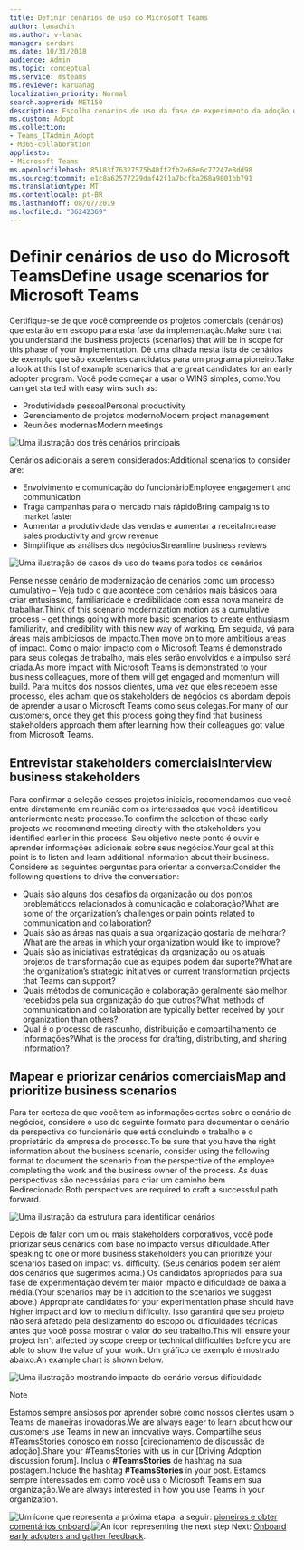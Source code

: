 ```yaml
---
title: Definir cenários de uso do Microsoft Teams
author: lanachin
ms.author: v-lanac
manager: serdars
ms.date: 10/31/2018
audience: Admin
ms.topic: conceptual
ms.service: msteams
ms.reviewer: karuanag
localization_priority: Normal
search.appverid: MET150
description: Escolha cenários de uso da fase de experimento da adoção de suas equipes.
ms.custom: Adopt
ms.collection:
- Teams_ITAdmin_Adopt
- M365-collaboration
appliesto:
- Microsoft Teams
ms.openlocfilehash: 85183f76327575b40ff2fb2e68e6c77247e8dd98
ms.sourcegitcommit: e1c8a62577229daf42f1a7bcfba268a9001bb791
ms.translationtype: MT
ms.contentlocale: pt-BR
ms.lasthandoff: 08/07/2019
ms.locfileid: "36242369"
---
```

# <a name="define-usage-scenarios-for-microsoft-teams"></a><span data-ttu-id="b850b-103">Definir cenários de uso do Microsoft Teams</span><span class="sxs-lookup"><span data-stu-id="b850b-103">Define usage scenarios for Microsoft Teams</span></span>

<span data-ttu-id="b850b-104">Certifique-se de que você compreende os projetos comerciais (cenários) que estarão em escopo para esta fase da implementação.</span><span class="sxs-lookup"><span data-stu-id="b850b-104">Make sure that you understand the business projects (scenarios) that will be in scope for this phase of your implementation.</span></span> <span data-ttu-id="b850b-105">Dê uma olhada nesta lista de cenários de exemplo que são excelentes candidatos para um programa pioneiro.</span><span class="sxs-lookup"><span data-stu-id="b850b-105">Take a look at this list of example scenarios that are great candidates for an early adopter program.</span></span> <span data-ttu-id="b850b-106">Você pode começar a usar o WINS simples, como:</span><span class="sxs-lookup"><span data-stu-id="b850b-106">You can get started with easy wins such as:</span></span>

- <span data-ttu-id="b850b-107">Produtividade pessoal</span><span class="sxs-lookup"><span data-stu-id="b850b-107">Personal productivity</span></span>
- <span data-ttu-id="b850b-108">Gerenciamento de projetos moderno</span><span class="sxs-lookup"><span data-stu-id="b850b-108">Modern project management</span></span>
- <span data-ttu-id="b850b-109">Reuniões modernas</span><span class="sxs-lookup"><span data-stu-id="b850b-109">Modern meetings</span></span>

![Uma ilustração dos três cenários principais](media/teams-adoption-modernizing-core-scenarios.png)

<span data-ttu-id="b850b-111">Cenários adicionais a serem considerados:</span><span class="sxs-lookup"><span data-stu-id="b850b-111">Additional scenarios to consider are:</span></span>

- <span data-ttu-id="b850b-112">Envolvimento e comunicação do funcionário</span><span class="sxs-lookup"><span data-stu-id="b850b-112">Employee engagement and communication</span></span>
- <span data-ttu-id="b850b-113">Traga campanhas para o mercado mais rápido</span><span class="sxs-lookup"><span data-stu-id="b850b-113">Bring campaigns to market faster</span></span>
- <span data-ttu-id="b850b-114">Aumentar a produtividade das vendas e aumentar a receita</span><span class="sxs-lookup"><span data-stu-id="b850b-114">Increase sales productivity and grow revenue</span></span>
- <span data-ttu-id="b850b-115">Simplifique as análises dos negócios</span><span class="sxs-lookup"><span data-stu-id="b850b-115">Streamline business reviews</span></span>

![Uma ilustração de casos de uso do teams para todos os cenários](media/teams-adoption-use-cases.png)

<span data-ttu-id="b850b-117">Pense nesse cenário de modernização de cenários como um processo cumulativo – Veja tudo o que acontece com cenários mais básicos para criar entusiasmo, familiaridade e credibilidade com essa nova maneira de trabalhar.</span><span class="sxs-lookup"><span data-stu-id="b850b-117">Think of this scenario modernization motion as a cumulative process – get things going with more basic scenarios to create enthusiasm, familiarity, and credibility with this new way of working.</span></span> <span data-ttu-id="b850b-118">Em seguida, vá para áreas mais ambiciosos de impacto.</span><span class="sxs-lookup"><span data-stu-id="b850b-118">Then move on to more ambitious areas of impact.</span></span> <span data-ttu-id="b850b-119">Como o maior impacto com o Microsoft Teams é demonstrado para seus colegas de trabalho, mais eles serão envolvidos e a impulso será criada.</span><span class="sxs-lookup"><span data-stu-id="b850b-119">As more impact with Microsoft Teams is demonstrated to your business colleagues, more of them will get engaged and momentum will build.</span></span> <span data-ttu-id="b850b-120">Para muitos dos nossos clientes, uma vez que eles recebem esse processo, eles acham que os stakeholders de negócios os abordam depois de aprender a usar o Microsoft Teams como seus colegas.</span><span class="sxs-lookup"><span data-stu-id="b850b-120">For many of our customers, once they get this process going they find that business stakeholders approach them after learning how their colleagues got value from Microsoft Teams.</span></span>

## <a name="interview-business-stakeholders"></a><span data-ttu-id="b850b-121">Entrevistar stakeholders comerciais</span><span class="sxs-lookup"><span data-stu-id="b850b-121">Interview business stakeholders</span></span>

<span data-ttu-id="b850b-122">Para confirmar a seleção desses projetos iniciais, recomendamos que você entre diretamente em reunião com os interessados que você identificou anteriormente neste processo.</span><span class="sxs-lookup"><span data-stu-id="b850b-122">To confirm the selection of these early projects we recommend meeting directly with the stakeholders you identified earlier in this process.</span></span> <span data-ttu-id="b850b-123">Seu objetivo neste ponto é ouvir e aprender informações adicionais sobre seus negócios.</span><span class="sxs-lookup"><span data-stu-id="b850b-123">Your goal at this point is to listen and learn additional information about their business.</span></span> <span data-ttu-id="b850b-124">Considere as seguintes perguntas para orientar a conversa:</span><span class="sxs-lookup"><span data-stu-id="b850b-124">Consider the following questions to drive the conversation:</span></span>

- <span data-ttu-id="b850b-125">Quais são alguns dos desafios da organização ou dos pontos problemáticos relacionados à comunicação e colaboração?</span><span class="sxs-lookup"><span data-stu-id="b850b-125">What are some of the organization’s challenges or pain points related to communication and collaboration?</span></span>
- <span data-ttu-id="b850b-126">Quais são as áreas nas quais a sua organização gostaria de melhorar?</span><span class="sxs-lookup"><span data-stu-id="b850b-126">What are the areas in which your organization would like to improve?</span></span>
- <span data-ttu-id="b850b-127">Quais são as iniciativas estratégicas da organização ou os atuais projetos de transformação que as equipes podem dar suporte?</span><span class="sxs-lookup"><span data-stu-id="b850b-127">What are the organization’s strategic initiatives or current transformation projects that Teams can support?</span></span>
- <span data-ttu-id="b850b-128">Quais métodos de comunicação e colaboração geralmente são melhor recebidos pela sua organização do que outros?</span><span class="sxs-lookup"><span data-stu-id="b850b-128">What methods of communication and collaboration are typically better received by your organization than others?</span></span>
- <span data-ttu-id="b850b-129">Qual é o processo de rascunho, distribuição e compartilhamento de informações?</span><span class="sxs-lookup"><span data-stu-id="b850b-129">What is the process for drafting, distributing, and sharing information?</span></span>

## <a name="map-and-prioritize-business-scenarios"></a><span data-ttu-id="b850b-130">Mapear e priorizar cenários comerciais</span><span class="sxs-lookup"><span data-stu-id="b850b-130">Map and prioritize business scenarios</span></span>

<span data-ttu-id="b850b-131">Para ter certeza de que você tem as informações certas sobre o cenário de negócios, considere o uso do seguinte formato para documentar o cenário da perspectiva do funcionário que está concluindo o trabalho e o proprietário da empresa do processo.</span><span class="sxs-lookup"><span data-stu-id="b850b-131">To be sure that you have the right information about the business scenario, consider using the following format to document the scenario from the perspective of the employee completing the work and the business owner of the process.</span></span> <span data-ttu-id="b850b-132">As duas perspectivas são necessárias para criar um caminho bem Redirecionado.</span><span class="sxs-lookup"><span data-stu-id="b850b-132">Both perspectives are required to craft a successful path forward.</span></span>

![Uma ilustração da estrutura para identificar cenários](media/teams-adoption-identify-scenarios.png)

<span data-ttu-id="b850b-134">Depois de falar com um ou mais stakeholders corporativos, você pode priorizar seus cenários com base no impacto versus dificuldade.</span><span class="sxs-lookup"><span data-stu-id="b850b-134">After speaking to one or more business stakeholders you can prioritize your scenarios based on impact vs. difficulty.</span></span> <span data-ttu-id="b850b-135">(Seus cenários podem ser além dos cenários que sugerimos acima.) Os candidatos apropriados para sua fase de experimentação devem ter maior impacto e dificuldade de baixa a média.</span><span class="sxs-lookup"><span data-stu-id="b850b-135">(Your scenarios may be in addition to the scenarios we suggest above.) Appropriate candidates for your experimentation phase should have higher impact and low to medium difficulty.</span></span> <span data-ttu-id="b850b-136">Isso garantirá que seu projeto não será afetado pela deslizamento do escopo ou dificuldades técnicas antes que você possa mostrar o valor do seu trabalho.</span><span class="sxs-lookup"><span data-stu-id="b850b-136">This will ensure your project isn't affected by scope creep or technical difficulties before you are able to show the value of your work.</span></span> <span data-ttu-id="b850b-137">Um gráfico de exemplo é mostrado abaixo.</span><span class="sxs-lookup"><span data-stu-id="b850b-137">An example chart is shown below.</span></span>

![Uma ilustração mostrando impacto do cenário versus dificuldade](media/teams-adoption-impact-difficulty.png)

> [!Note]
> <span data-ttu-id="b850b-139">Estamos sempre ansiosos por aprender sobre como nossos clientes usam o Teams de maneiras inovadoras.</span><span class="sxs-lookup"><span data-stu-id="b850b-139">We are always eager to learn about how our customers use Teams in new an innovative ways.</span></span> <span data-ttu-id="b850b-140">Compartilhe seus #TeamsStories conosco em nosso [direcionamento de discussão de adoção].</span><span class="sxs-lookup"><span data-stu-id="b850b-140">Share your #TeamsStories with us in our [Driving Adoption discussion forum].</span></span> <span data-ttu-id="b850b-141">Inclua o **#TeamsStories** de hashtag na sua postagem.</span><span class="sxs-lookup"><span data-stu-id="b850b-141">Include the hashtag **#TeamsStories** in your post.</span></span> <span data-ttu-id="b850b-142">Estamos sempre interessados em como você usa o Microsoft Teams em sua organização.</span><span class="sxs-lookup"><span data-stu-id="b850b-142">We are always interested in how you use Teams in your organization.</span></span>

<span data-ttu-id="b850b-143">![Um ícone que representa a próxima](media/teams-adoption-next-icon.png) etapa, a seguir: [pioneiros e obter comentários onboard](teams-adoption-onboard-early-adopters.md).</span><span class="sxs-lookup"><span data-stu-id="b850b-143">![An icon representing the next step](media/teams-adoption-next-icon.png) Next: [Onboard early adopters and gather feedback](teams-adoption-onboard-early-adopters.md).</span></span>
